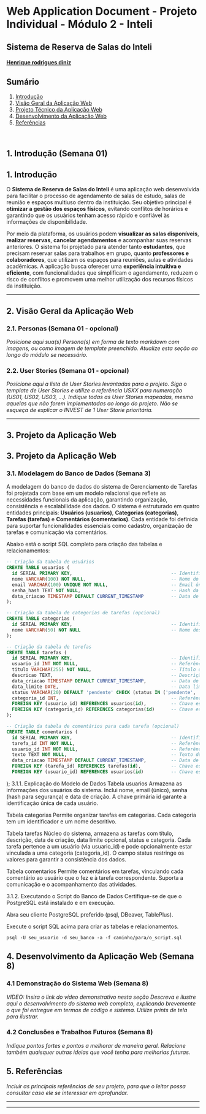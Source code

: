 # Web Application Document - Projeto Individual - Módulo 2 - Inteli

## Sistema de Reserva de Salas do Inteli

#### [Henrique rodrigues diniz](https://www.linkedin.com/in/henrique-rodrigues-diniz-b7b011319/)

## Sumário

1. [Introdução](#c1)  
2. [Visão Geral da Aplicação Web](#c2)  
3. [Projeto Técnico da Aplicação Web](#c3)  
4. [Desenvolvimento da Aplicação Web](#c4)  
5. [Referências](#c5)  

<br>

## <a name="c1"></a>1. Introdução (Semana 01)

## 1. Introdução

O **Sistema de Reserva de Salas do Inteli** é uma aplicação web desenvolvida para facilitar o processo de agendamento de salas de estudo, salas de reunião e espaços multiuso dentro da instituição. Seu objetivo principal é **otimizar a gestão dos espaços físicos**, evitando conflitos de horários e garantindo que os usuários tenham acesso rápido e confiável às informações de disponibilidade.

Por meio da plataforma, os usuários podem **visualizar as salas disponíveis**, **realizar reservas**, **cancelar agendamentos** e acompanhar suas reservas anteriores. O sistema foi projetado para atender tanto **estudantes**, que precisam reservar salas para trabalhos em grupo, quanto **professores e colaboradores**, que utilizam os espaços para reuniões, aulas e atividades acadêmicas. A aplicação busca oferecer uma **experiência intuitiva e eficiente**, com funcionalidades que simplificam o agendamento, reduzem o risco de conflitos e promovem uma melhor utilização dos recursos físicos da instituição.




---

## <a name="c2"></a>2. Visão Geral da Aplicação Web

### 2.1. Personas (Semana 01 - opcional)

*Posicione aqui sua(s) Persona(s) em forma de texto markdown com imagens, ou como imagem de template preenchido. Atualize esta seção ao longo do módulo se necessário.*

### 2.2. User Stories (Semana 01 - opcional)

*Posicione aqui a lista de User Stories levantadas para o projeto. Siga o template de User Stories e utilize a referência USXX para numeração (US01, US02, US03, ...). Indique todas as User Stories mapeadas, mesmo aquelas que não forem implementadas ao longo do projeto. Não se esqueça de explicar o INVEST de 1 User Storie prioritária.*

---

## <a name="c3"></a>3. Projeto da Aplicação Web


## 3. Projeto da Aplicação Web

### 3.1. Modelagem do Banco de Dados (Semana 3)

A modelagem do banco de dados do sistema de Gerenciamento de Tarefas foi projetada com base em um modelo relacional que reflete as necessidades funcionais da aplicação, garantindo organização, consistência e escalabilidade dos dados. O sistema é estruturado em quatro entidades principais: **Usuários (usuarios)**, **Categorias (categorias)**, **Tarefas (tarefas)** e **Comentários (comentarios)**. Cada entidade foi definida para suportar funcionalidades essenciais como cadastro, organização de tarefas e comunicação via comentários.

Abaixo está o script SQL completo para criação das tabelas e relacionamentos:

```sql
-- Criação da tabela de usuários
CREATE TABLE usuarios (
  id SERIAL PRIMARY KEY,                                    -- Identificador único do usuário com auto-incremento
  nome VARCHAR(100) NOT NULL,                               -- Nome do usuário
  email VARCHAR(100) UNIQUE NOT NULL,                       -- Email único para cada usuário
  senha_hash TEXT NOT NULL,                                 -- Hash da senha para segurança
  data_criacao TIMESTAMP DEFAULT CURRENT_TIMESTAMP          -- Data de criação do registro
);

-- Criação da tabela de categorias de tarefas (opcional)
CREATE TABLE categorias (
  id SERIAL PRIMARY KEY,                                    -- Identificador único da categoria
  nome VARCHAR(50) NOT NULL                                 -- Nome descritivo da categoria
);

-- Criação da tabela de tarefas
CREATE TABLE tarefas (
  id SERIAL PRIMARY KEY,                                    -- Identificador único da tarefa
  usuario_id INT NOT NULL,                                  -- Referência obrigatória ao usuário que criou a tarefa
  titulo VARCHAR(255) NOT NULL,                             -- Título descritivo da tarefa
  descricao TEXT,                                           -- Descrição opcional da tarefa
  data_criacao TIMESTAMP DEFAULT CURRENT_TIMESTAMP,         -- Data de criação da tarefa
  data_limite DATE,                                         -- Data limite para conclusão (opcional)
  status VARCHAR(20) DEFAULT 'pendente' CHECK (status IN ('pendente', 'em progresso', 'concluída')), -- Status com validação
  categoria_id INT,                                         -- Referência opcional a uma categoria
  FOREIGN KEY (usuario_id) REFERENCES usuarios(id),         -- Chave estrangeira para usuário
  FOREIGN KEY (categoria_id) REFERENCES categorias(id)      -- Chave estrangeira para categoria
);

-- Criação da tabela de comentários para cada tarefa (opcional)
CREATE TABLE comentarios (
  id SERIAL PRIMARY KEY,                                    -- Identificador único do comentário
  tarefa_id INT NOT NULL,                                   -- Referência à tarefa comentada
  usuario_id INT NOT NULL,                                  -- Referência ao usuário que comentou
  texto TEXT NOT NULL,                                      -- Texto do comentário
  data_criacao TIMESTAMP DEFAULT CURRENT_TIMESTAMP,         -- Data de criação do comentário
  FOREIGN KEY (tarefa_id) REFERENCES tarefas(id),           -- Chave estrangeira para tarefa
  FOREIGN KEY (usuario_id) REFERENCES usuarios(id)          -- Chave estrangeira para usuário
```
);
3.1.1. Explicação do Modelo de Dados
Tabela usuarios
Armazena as informações dos usuários do sistema. Inclui nome, email (único), senha (hash para segurança) e data de criação.
A chave primária id garante a identificação única de cada usuário.

Tabela categorias
Permite organizar tarefas em categorias. Cada categoria tem um identificador e um nome descritivo.

Tabela tarefas
Núcleo do sistema, armazena as tarefas com título, descrição, data de criação, data limite opcional, status e categoria.
Cada tarefa pertence a um usuário (via usuario_id) e pode opcionalmente estar vinculada a uma categoria (categoria_id).
O campo status restringe os valores para garantir a consistência dos dados.

Tabela comentarios
Permite comentários em tarefas, vinculando cada comentário ao usuário que o fez e à tarefa correspondente.
Suporta a comunicação e o acompanhamento das atividades.

3.1.2. Executando o Script do Banco de Dados
Certifique-se de que o PostgreSQL está instalado e em execução.

Abra seu cliente PostgreSQL preferido (psql, DBeaver, TablePlus).

Execute o script SQL acima para criar as tabelas e relacionamentos.

```psql -U seu_usuario -d seu_banco -a -f caminho/para/o_script.sql```

## <a name="c4"></a>4. Desenvolvimento da Aplicação Web (Semana 8)

### 4.1 Demonstração do Sistema Web (Semana 8)

*VIDEO: Insira o link do vídeo demonstrativo nesta seção*
*Descreva e ilustre aqui o desenvolvimento do sistema web completo, explicando brevemente o que foi entregue em termos de código e sistema. Utilize prints de tela para ilustrar.*

### 4.2 Conclusões e Trabalhos Futuros (Semana 8)

*Indique pontos fortes e pontos a melhorar de maneira geral.*
*Relacione também quaisquer outras ideias que você tenha para melhorias futuras.*



## <a name="c5"></a>5. Referências

_Incluir as principais referências de seu projeto, para que o leitor possa consultar caso ele se interessar em aprofundar._<br>

---
---
